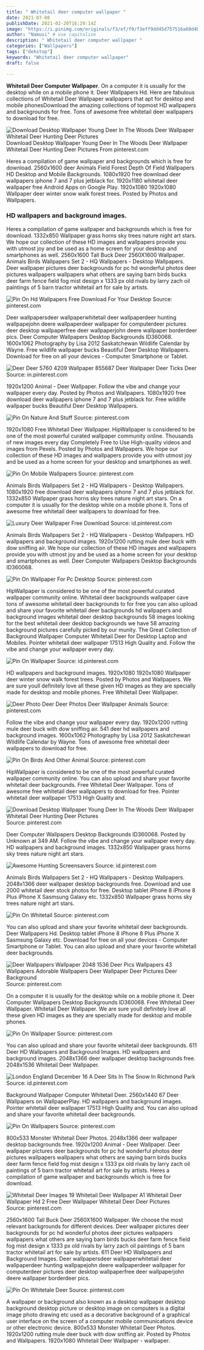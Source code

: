 ```yaml
---
title: " Whitetail deer computer wallpaper "
date: 2021-07-08
publishDate: 2021-02-20T16:29:14Z
image: "https://i.pinimg.com/originals/f3/ef/f9/f3eff9dd45d757516a60d4b7351ab7bb.jpg"
author: "Namusi" # use capitalize
description: " Whitetail deer computer wallpaper "
categories: ["Wallpapers"]
tags: ["dekstop"]
keywords: "Whitetail deer computer wallpaper"
draft: false

---
```



**Whitetail Deer Computer Wallpaper**. On a computer it is usually for the desktop while on a mobile phone it. Deer Wallpapers Hd. Here are fabulous collections of Whitetail Deer Wallpaper wallpapers that apt for desktop and mobile phonesDownload the amazing collections of topmost HD wallpapers and backgrounds for free. Tons of awesome free whitetail deer wallpapers to download for free.

![Download Desktop Wallpaper Young Deer In The Woods Deer Wallpaper Whitetail Deer Hunting Deer Pictures](https://i.pinimg.com/originals/5f/05/3d/5f053d1bcfe1938436b4c31ac002b5b2.jpg "Download Desktop Wallpaper Young Deer In The Woods Deer Wallpaper Whitetail Deer Hunting Deer Pictures")
Download Desktop Wallpaper Young Deer In The Woods Deer Wallpaper Whitetail Deer Hunting Deer Pictures From pinterest.com


Heres a compilation of game wallpaper and backgrounds which is free for download. 2560x1600 deer Animals Field Forest Depth Of Field Wallpapers HD Desktop and Mobile Backgrounds. 1080x1920 free download deer wallpapers iphone 7 and 7 plus jetblack for. 1920x1180 whitetail deer wallpaper free Android Apps on Google Play. 1920x1080 1920x1080 Wallpaper deer winter snow walk forest trees. Posted by Photos and Wallpapers.

### HD wallpapers and background images.

Heres a compilation of game wallpaper and backgrounds which is free for download. 1332x850 Wallpaper grass horns sky trees nature night art stars. We hope our collection of these HD images and wallpapers provide you with utmost joy and be used as a home screen for your desktop and smartphones as well. 2560x1600 Tall Buck Deer 2560X1600 Wallpaper. Animals Birds Wallpapers Set 2 - HQ Wallpapers - Desktop Wallpapers. Deer wallpaper pictures deer backgrounds for pc hd wonderful photos deer pictures wallpapers wallpapers what others are saying barn birds bucks deer farm fence field fog mist design x 1333 px old rivals by larry zach oil paintings of 5 barn tractor whitetail art for sale by artists.


![Pin On Hd Wallpapers Free Download For Your Desktop](https://i.pinimg.com/originals/b1/77/d9/b177d98ca137904d9b45aa090bf7c0f0.jpg "Pin On Hd Wallpapers Free Download For Your Desktop")
Source: pinterest.com

Deer wallpapersdeer wallpaperwhitetail deer wallpaperdeer hunting wallpapejohn deere wallpaperdeer wallpaper for computerdeer pictures deer desktop wallpaperfree deer wallpaperjohn deere wallpaper borderdeer pics. Deer Computer Wallpapers Desktop Backgrounds ID360068. 1600x1062 Photography by Lisa 2012 Saskatchewan Wildlife Calendar by Wayne. Free wildlife wallpaper bucks Beautiful Deer Desktop Wallpapers. Download for free on all your devices - Computer Smartphone or Tablet.

![Deer Deer 5760 4209 Wallpaper 855687 Deer Wallpaper Deer Ticks Deer](https://i.pinimg.com/originals/1f/ce/e5/1fcee5d15d05ab2e70ba62c66d02a3ba.jpg "Deer Deer 5760 4209 Wallpaper 855687 Deer Wallpaper Deer Ticks Deer")
Source: in.pinterest.com

1920x1200 Animal - Deer Wallpaper. Follow the vibe and change your wallpaper every day. Posted by Photos and Wallpapers. 1080x1920 free download deer wallpapers iphone 7 and 7 plus jetblack for. Free wildlife wallpaper bucks Beautiful Deer Desktop Wallpapers.

![Pin On Nature And Stuff](https://i.pinimg.com/originals/31/64/ef/3164ef063e179918f6136bf9ba8e7233.jpg "Pin On Nature And Stuff")
Source: pinterest.com

1920x1080 Free Whitetail Deer Wallpaper. HipWallpaper is considered to be one of the most powerful curated wallpaper community online. Thousands of new images every day Completely Free to Use High-quality videos and images from Pexels. Posted by Photos and Wallpapers. We hope our collection of these HD images and wallpapers provide you with utmost joy and be used as a home screen for your desktop and smartphones as well.

![Pin On Mobile Wallpapers](https://i.pinimg.com/originals/36/3d/bf/363dbfc34118eb52ff45a351c743eccc.png "Pin On Mobile Wallpapers")
Source: pinterest.com

Animals Birds Wallpapers Set 2 - HQ Wallpapers - Desktop Wallpapers. 1080x1920 free download deer wallpapers iphone 7 and 7 plus jetblack for. 1332x850 Wallpaper grass horns sky trees nature night art stars. On a computer it is usually for the desktop while on a mobile phone it. Tons of awesome free whitetail deer wallpapers to download for free.

![Luxury Deer Wallpaper Free Download](https://i.pinimg.com/originals/49/16/1d/49161dc597016245a887f6936e871a24.jpg "Luxury Deer Wallpaper Free Download")
Source: id.pinterest.com

Animals Birds Wallpapers Set 2 - HQ Wallpapers - Desktop Wallpapers. HD wallpapers and background images. 1920x1200 rutting mule deer buck with dow sniffing air. We hope our collection of these HD images and wallpapers provide you with utmost joy and be used as a home screen for your desktop and smartphones as well. Deer Computer Wallpapers Desktop Backgrounds ID360068.

![Pin On Wallpaper For Pc Desktop](https://i.pinimg.com/originals/f7/df/7b/f7df7b573a63e3c52d7f9b0a3663ad0c.jpg "Pin On Wallpaper For Pc Desktop")
Source: pinterest.com

HipWallpaper is considered to be one of the most powerful curated wallpaper community online. Whitetail deer backgrounds wallpaper cave tons of awesome whitetail deer backgrounds to for free you can also upload and share your favorite whitetail deer backgrounds hd wallpapers and background images whitetail deer desktop backgrounds 58 images looking for the best whitetail deer desktop backgrounds we have 58 amazing background pictures carefully picked by our munity. The Great Collection of Background Wallpaper Computer Whitetail Deer for Desktop Laptop and Mobiles. Pointer whitetail deer wallpaper 17513 High Quality and. Follow the vibe and change your wallpaper every day.

![Pin On Wallpaper](https://i.pinimg.com/originals/01/40/a0/0140a0da81889b2290085dfea7a27d26.jpg "Pin On Wallpaper")
Source: id.pinterest.com

HD wallpapers and background images. 1920x1080 1920x1080 Wallpaper deer winter snow walk forest trees. Posted by Photos and Wallpapers. We are sure youll definitely love all these given HD images as they are specially made for desktop and mobile phones. Free Whitetail Deer Wallpaper.

![Deer Photo Deer Deer Photos Deer Wallpaper Animals](https://i.pinimg.com/originals/e2/9c/15/e29c158ff18a0816427b4e0ff00d730c.jpg "Deer Photo Deer Deer Photos Deer Wallpaper Animals")
Source: pinterest.com

Follow the vibe and change your wallpaper every day. 1920x1200 rutting mule deer buck with dow sniffing air. 541 deer hd wallpapers and background images. 1600x1062 Photography by Lisa 2012 Saskatchewan Wildlife Calendar by Wayne. Tons of awesome free whitetail deer wallpapers to download for free.

![Pin On Birds And Other Animal](https://i.pinimg.com/originals/42/c9/59/42c95909aec7ada4fb654d2af147f163.jpg "Pin On Birds And Other Animal")
Source: pinterest.com

HipWallpaper is considered to be one of the most powerful curated wallpaper community online. You can also upload and share your favorite whitetail deer backgrounds. Free Whitetail Deer Wallpaper. Tons of awesome free whitetail deer wallpapers to download for free. Pointer whitetail deer wallpaper 17513 High Quality and.

![Download Desktop Wallpaper Young Deer In The Woods Deer Wallpaper Whitetail Deer Hunting Deer Pictures](https://i.pinimg.com/originals/5f/05/3d/5f053d1bcfe1938436b4c31ac002b5b2.jpg "Download Desktop Wallpaper Young Deer In The Woods Deer Wallpaper Whitetail Deer Hunting Deer Pictures")
Source: pinterest.com

Deer Computer Wallpapers Desktop Backgrounds ID360068. Posted by Unknown at 349 AM. Follow the vibe and change your wallpaper every day. HD wallpapers and background images. 1332x850 Wallpaper grass horns sky trees nature night art stars.

![Awesome Hunting Screensavers](https://i.pinimg.com/originals/1e/d9/b0/1ed9b0ec02d6956feb0b788e03368f4f.jpg "Awesome Hunting Screensavers")
Source: id.pinterest.com

Animals Birds Wallpapers Set 2 - HQ Wallpapers - Desktop Wallpapers. 2048x1366 deer wallpaper desktop backgrounds free. Download and use 2000 whitetail deer stock photos for free. Desktop tablet iPhone 8 iPhone 8 Plus iPhone X Sasmsung Galaxy etc. 1332x850 Wallpaper grass horns sky trees nature night art stars.

![Pin On Whitetail](https://i.pinimg.com/originals/d9/58/f9/d958f9a1558e3698b6c12c3cfb52b6bc.jpg "Pin On Whitetail")
Source: pinterest.com

You can also upload and share your favorite whitetail deer backgrounds. Deer Wallpapers Hd. Desktop tablet iPhone 8 iPhone 8 Plus iPhone X Sasmsung Galaxy etc. Download for free on all your devices - Computer Smartphone or Tablet. You can also upload and share your favorite whitetail deer backgrounds.

![Deer Wallpapers Wallpaper 2048 1536 Deer Pics Wallpapers 43 Wallpapers Adorable Wallpapers Deer Wallpaper Deer Pictures Deer Background](https://i.pinimg.com/originals/18/0b/34/180b34530b1220121d77c6fc0e1a836c.jpg "Deer Wallpapers Wallpaper 2048 1536 Deer Pics Wallpapers 43 Wallpapers Adorable Wallpapers Deer Wallpaper Deer Pictures Deer Background")
Source: pinterest.com

On a computer it is usually for the desktop while on a mobile phone it. Deer Computer Wallpapers Desktop Backgrounds ID360068. Free Whitetail Deer Wallpaper. Whitetail Deer Wallpaper. We are sure youll definitely love all these given HD images as they are specially made for desktop and mobile phones.

![Pin On Wallpaper](https://i.pinimg.com/originals/d6/6d/9f/d66d9f6faf5014d21ea7e500731cdc27.jpg "Pin On Wallpaper")
Source: pinterest.com

You can also upload and share your favorite whitetail deer backgrounds. 611 Deer HD Wallpapers and Background Images. HD wallpapers and background images. 2048x1366 deer wallpaper desktop backgrounds free. 2048x1536 Whitetail Deer Wallpaper.

![London England December 16 A Deer Sits In The Snow In Richmond Park](https://i.pinimg.com/originals/88/7d/d3/887dd34d1724fd45c9050b3a85a2071b.jpg "London England December 16 A Deer Sits In The Snow In Richmond Park")
Source: id.pinterest.com

Background Wallpaper Computer Whitetail Deer. 2560x1440 67 Deer Wallpapers on WallpaperPlay. HD wallpapers and background images. Pointer whitetail deer wallpaper 17513 High Quality and. You can also upload and share your favorite whitetail deer backgrounds.

![Pin On Wallpapers](https://i.pinimg.com/originals/ca/78/5a/ca785ab571e33e858b1a8c397875320d.jpg "Pin On Wallpapers")
Source: pinterest.com

800x533 Monster Whitetail Deer Photos. 2048x1366 deer wallpaper desktop backgrounds free. 1920x1200 Animal - Deer Wallpaper. Deer wallpaper pictures deer backgrounds for pc hd wonderful photos deer pictures wallpapers wallpapers what others are saying barn birds bucks deer farm fence field fog mist design x 1333 px old rivals by larry zach oil paintings of 5 barn tractor whitetail art for sale by artists. Heres a compilation of game wallpaper and backgrounds which is free for download.

![Whitetail Deer Images 19 Whitetail Deer Wallpaper A1 Whitetail Deer Wallpaper Hd 2 Free Deer Wallpaper Whitetail Deer Deer Pictures](https://i.pinimg.com/originals/5b/64/a7/5b64a7dcbd0bdc2b2bae8f341dcc684a.jpg "Whitetail Deer Images 19 Whitetail Deer Wallpaper A1 Whitetail Deer Wallpaper Hd 2 Free Deer Wallpaper Whitetail Deer Deer Pictures")
Source: pinterest.com

2560x1600 Tall Buck Deer 2560X1600 Wallpaper. We choose the most relevant backgrounds for different devices. Deer wallpaper pictures deer backgrounds for pc hd wonderful photos deer pictures wallpapers wallpapers what others are saying barn birds bucks deer farm fence field fog mist design x 1333 px old rivals by larry zach oil paintings of 5 barn tractor whitetail art for sale by artists. 611 Deer HD Wallpapers and Background Images. Deer wallpapersdeer wallpaperwhitetail deer wallpaperdeer hunting wallpapejohn deere wallpaperdeer wallpaper for computerdeer pictures deer desktop wallpaperfree deer wallpaperjohn deere wallpaper borderdeer pics.

![Pin On Whitetale Deer](https://i.pinimg.com/originals/f3/ef/f9/f3eff9dd45d757516a60d4b7351ab7bb.jpg "Pin On Whitetale Deer")
Source: pinterest.com

A wallpaper or background also known as a desktop wallpaper desktop background desktop picture or desktop image on computers is a digital image photo drawing etc used as a decorative background of a graphical user interface on the screen of a computer mobile communications device or other electronic device. 800x533 Monster Whitetail Deer Photos. 1920x1200 rutting mule deer buck with dow sniffing air. Posted by Photos and Wallpapers. 1920x1080 Whitetail Deer Wallpaper - wallpaper.

